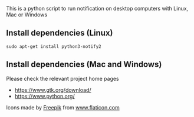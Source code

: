 This is a python script to run notification on desktop computers with Linux, Mac or Windows 


## Install dependencies (Linux)

`sudo apt-get install python3-notify2`

## Install dependencies (Mac and Windows) 
Please check the relevant project home pages
* https://www.gtk.org/download/
* https://www.python.org/


Icons made by [Freepik](http://www.freepik.com/) from www.flaticon.com
